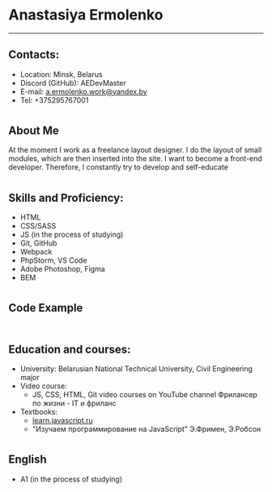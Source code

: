 
# Anastasiya Ermolenko
******************************************************************
## Contacts:
* Location: Minsk, Belarus
* Discord (GitHub): AEDevMaster
* E-mail: a.ermolenko.work@yandex.by
* Tel: +375295767001
#
## About Me
At the moment I work as a freelance layout designer. I do the layout of small modules, which are then inserted into the site. I want to become a front-end developer. Therefore, I constantly try to develop and self-educate
#
## Skills and Proficiency:
* HTML
* CSS/SASS
* JS (in the process of studying)
* Git, GitHub
* Webpack
* PhpStorm, VS Code
* Adobe Photoshop, Figma
* BEM
#
## Code Example
```

```
#
## Education and courses:
* University: Belarusian National Technical University, Civil Engineering major
* Video course:
  * JS, CSS, HTML, Git video courses on YouTube channel Фрилансер по жизни - IT и фриланс
* Textbooks:
  * [learn.javascript.ru]()
  * "Изучаем программирование на JavaScript" Э.Фримен, Э.Робсон
#
## English
* A1 (in the process of studying)












